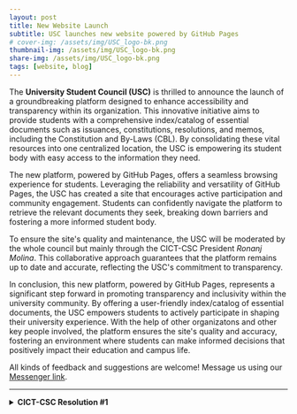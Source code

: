 ```yaml
---
layout: post
title: New Website Launch
subtitle: USC launches new website powered by GitHub Pages
# cover-img: /assets/img/USC_logo-bk.png
thumbnail-img: /assets/img/USC_logo-bk.png
share-img: /assets/img/USC_logo-bk.png
tags: [website, blog]
---
```


The **University Student Council (USC)** is thrilled to announce the launch of a groundbreaking platform designed to enhance accessibility and transparency within its organization. This innovative initiative aims to provide students with a comprehensive index/catalog of essential documents such as issuances, constitutions, resolutions, and memos, including the Constitution and By-Laws (CBL). By consolidating these vital resources into one centralized location, the USC is empowering its student body with easy access to the information they need.

The new platform, powered by GitHub Pages, offers a seamless browsing experience for students. Leveraging the reliability and versatility of GitHub Pages, the USC has created a site that encourages active participation and community engagement. Students can confidently navigate the platform to retrieve the relevant documents they seek, breaking down barriers and fostering a more informed student body.

To ensure the site's quality and maintenance, the USC will be moderated by the whole council but mainly through the CICT-CSC President *Ronanj Molina*. This collaborative approach guarantees that the platform remains up to date and accurate, reflecting the USC's commitment to transparency.

In conclusion, this new platform, powered by GitHub Pages, represents a significant step forward in promoting transparency and inclusivity within the university community. By offering a user-friendly index/catalog of essential documents, the USC empowers students to actively participate in shaping their university experience. With the help of other organizatons and other key people involved, the platform ensures the site's quality and accuracy, fostering an environment where students can make informed decisions that positively impact their education and campus life.

All kinds of feedback and suggestions are welcome! Message us using our [Messenger link](https://m.me/catsufcsc).

_______

<details>
  <summary><b>CICT-CSC Resolution #1</b></summary>
  
  <p style="margin-bottom: 1px;"></p>
  <a href="https://github.com/rjmolina13/fcsc-site/raw/master/assets/pdf/CICT-CSC_Reso-001.pdf" target="_blank" rel="noopener noreferrer">Download soft copy</a>
  <p style="margin-bottom: 1px;"></p>

  <div style="max-width: 1000px; margin: 10px auto;">
    <embed src="https://drive.google.com/viewerng/viewer?embedded=true&url=https://github.com/rjmolina13/fcsc-site/raw/master/assets/pdf/CICT-CSC_Reso-001.pdf" width="100%" height="600">
  </div>
</details>
